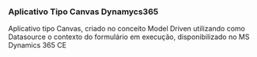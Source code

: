 ### Aplicativo Tipo Canvas Dynamycs365
Aplicativo tipo Canvas, criado no conceito Model Driven utilizando como Datasource o contexto do formulário em execução, disponibilizado no MS Dynamics 365 CE



<i class="fa-brands fa-microsoft" style="color: #2762b0;"></i>
